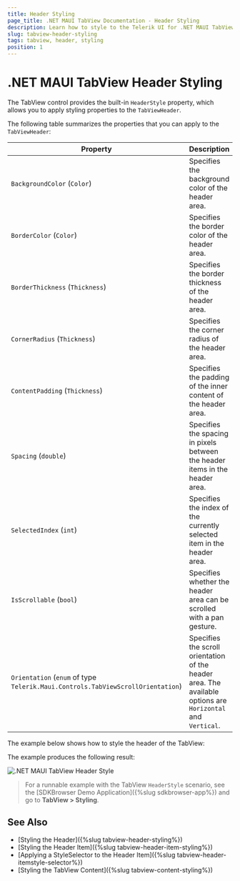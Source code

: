 ```yaml
---
title: Header Styling
page_title: .NET MAUI TabView Documentation - Header Styling
description: Learn how to style to the Telerik UI for .NET MAUI TabView header element.
slug: tabview-header-styling
tags: tabview, header, styling
position: 1
---
```


# .NET MAUI TabView Header Styling

The TabView control provides the built-in `HeaderStyle` property, which allows you to apply styling properties to the `TabViewHeader`.

The following table summarizes the properties that you can apply to the `TabViewHeader`:

| Property | Description |
| -------- | ---------- |
| `BackgroundColor` (`Color`) | Specifies the background color of the header area. |
| `BorderColor` (`Color`) | Specifies the border color of the header area. |
| `BorderThickness` (`Thickness`) | Specifies the border thickness of the header area. |
| `CornerRadius` (`Thickness`) | Specifies the corner radius of the header area. |
| `ContentPadding` (`Thickness`) | Specifies the padding of the inner content of the header area. |
| `Spacing` (`double`) | Specifies the spacing in pixels between the header items in the header area. |
| `SelectedIndex` (`int`) | Specifies the index of the currently selected item in the header area. |
| `IsScrollable` (`bool`) | Specifies whether the header area can be scrolled with a pan gesture. |
| `Orientation` (`enum` of type `Telerik.Maui.Controls.TabViewScrollOrientation`) | Specifies the scroll orientation of the header area. The available options are `Horizontal` and `Vertical`. |

The example below shows how to style the header of the TabView:

<snippet id='tabview-styling-headerstyle' />

The example produces the following result:

![.NET MAUI TabView Header Style](images/styling-headerstyle.png)

> For a runnable example with the TabView `HeaderStyle` scenario, see the [SDKBrowser Demo Application]({%slug sdkbrowser-app%}) and go to **TabView > Styling**.

## See Also

- [Styling the Header]({%slug tabview-header-styling%})
- [Styling the Header Item]({%slug tabview-header-item-styling%})
- [Applying a StyleSelector to the Header Item]({%slug tabview-header-itemstyle-selector%})
- [Styling the TabView Content]({%slug tabview-content-styling%})

